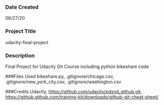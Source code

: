 ### Date Created
06/27/20

### Project Title
udacity-final-project

### Description
Final Project for Udacity Git Course including python bikeshare code

###Files Used
bikeshare.py, .gitignore/chicago.csv, .gitignore/new_york_city.csv, .gitignore/washington.csv

###Credits
Udacity, https://github.com/udacity/pdsnd_github.git, https://github.github.com/training-kit/downloads/github-git-cheat-sheet/

